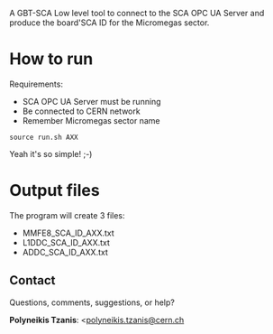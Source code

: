 A GBT-SCA Low level tool to connect to the SCA OPC UA Server and produce the board'SCA ID for the Micromegas sector.

# How to run

Requirements:
- SCA OPC UA Server must be running
- Be connected to CERN network
- Remember Micromegas sector name

```
source run.sh AXX
```
Yeah it's so simple! ;-)

# Output files

The program will create 3 files:
- MMFE8_SCA_ID_AXX.txt
- L1DDC_SCA_ID_AXX.txt
- ADDC_SCA_ID_AXX.txt

## Contact

Questions, comments, suggestions, or help?

**Polyneikis Tzanis**: <polyneikis.tzanis@cern.ch
